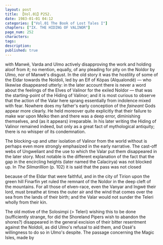 ```yaml
---
layout: post
title: 【Vol.01】P252.
date: 1983-01-01 04:12
categories: ["Vol.01 The Book of Lost Tales I"]
chapters: ["IX. THE HIDING OF VALINOR"]
page_num: 252
characters: 
tags: 
description: 
published: true
---
```


<p style="text-indent: 0;">
with Manwë, Varda and Ulmo actively disapproving the work and holding aloof from it; no mention, equally, of any pleading for pity on the Noldor by Ulmo, nor of Manwë's disgust. In the old story it was the hostility of some of the Eldar towards the Noldoli, led by an Elf of Kópas (Alqualondë) — who likewise disappeared utterly: in the later account there is never a word about the feelings of the Elves of Valinor for the exiled Noldor — that was the starting-point of the Hiding of Valinor; and it is most curious to observe that the action of the Valar here sprang essentially from indolence mixed with fear. Nowhere does my father's early conception of the <I>faineant </I>Gods appear more clearly. He held moreover quite explicitly that their failure to make war upon Melko then and there was a deep error, diminishing themselves, and (as it appears) irreparable. In his later writing the Hiding of Valinor remained indeed, but only as a great fact of mythological antiquity; there is no whisper of its condemnation.
</p>

The blocking-up and utter isolation of Valinor from the world without is perhaps even more strongly emphasized in the early narrative. The cast-off webs of Ungweliant and the use to which the Valar put them disappeared in the later story. Most notable is the different explanation of the fact that the gap in the encircling heights (later named the Calacirya) was not blocked up. In <I>The Silmarillion</I> (p. 102) it is said that the pass was not closed

because of the Eldar that were faithful, and in the city of Tirion upon the green hill Finarfin yet ruled the remnant of the Noldor in the deep cleft of the mountains. For all those of elven-race, even the Vanyar and Ingwë their lord, must breathe at times the outer air and the wind that comes over the sea from the lands of their birth; and the Valar would not sunder the Teleri wholly from their kin.

The old motive of the Solosimpi (> Teleri) wishing this to be done (sufficiently strange, for did the Shoreland Pipers wish to abandon the shores?) disappeared in the general excision of their bitter resentment against the Noldoli, as did Ulmo's refusal to aid them, and Ossë's willingness to do so in Ulmo's despite. The passage concerning the Magic Isles, made by

